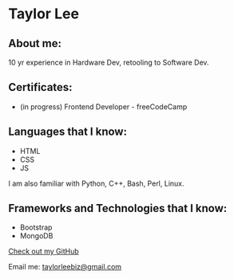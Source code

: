 # Taylor Lee

## About me:

10 yr experience in Hardware Dev, retooling to Software Dev.

## Certificates:
- (in progress) Frontend Developer - freeCodeCamp

## Languages that I know:

- HTML
- CSS
- JS

I am also familiar with Python, C++, Bash, Perl, Linux.

## Frameworks and Technologies that I know:

- Bootstrap
- MongoDB


[Check out my GitHub](https://github.com/taylorlee1)

Email me: taylorleebiz@gmail.com

